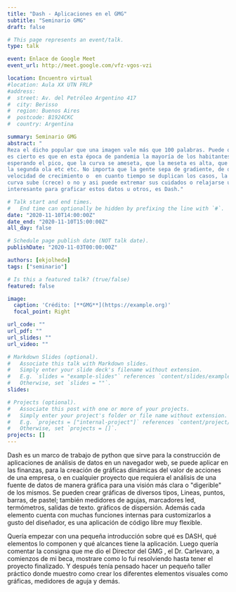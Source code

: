```yaml
---
title: "Dash - Aplicaciones en el GMG"
subtitle: "Seminario GMG"
draft: false

# This page represents an event/talk.
type: talk

event: Enlace de Google Meet
event_url: http://meet.google.com/vfz-vgos-vzi

location: Encuentro virtual
#location: Aula XX UTN FRLP
#address:
#  street: Av. del Petróleo Argentino 417
#  city: Berisso
#  region: Buenos Aires
#  postcode: B1924CKC
#  country: Argentina

summary: Seminario GMG
abstract: "
Reza el dicho popular que una imagen vale más que 100 palabras. Puede o no ser cierto, lo que sí
es cierto es que en esta época de pandemia la mayoría de los habitantes del planeta ha estado
esperando el pico, que la curva se ameseta, que la meseta es alta, que el pico ya pasó, que viene
la segunda ola etc etc. No importa que la gente sepa de gradiente, de derivadas temporales, de
velocidad de crecimiento o  en cuanto tiempo se duplican los casos, la gente entiende cuando una
curva sube (crece) o no y asi puede extremar sus cuidados o relajarse un poco. Una herramienta muy
interesante para graficar estos datos u otros, es Dash."

# Talk start and end times.
#   End time can optionally be hidden by prefixing the line with `#`.
date: "2020-11-10T14:00:00Z"
date_end: "2020-11-10T15:00:00Z"
all_day: false

# Schedule page publish date (NOT talk date).
publishDate: "2020-11-03T00:00:00Z"

authors: [ekjolhede]
tags: ["seminario"]

# Is this a featured talk? (true/false)
featured: false

image:
  caption: 'Crédito: [**GMG**](https://example.org)'
  focal_point: Right

url_code: ""
url_pdf: ""
url_slides: ""
url_video: ""

# Markdown Slides (optional).
#   Associate this talk with Markdown slides.
#   Simply enter your slide deck's filename without extension.
#   E.g. `slides = "example-slides"` references `content/slides/example-slides.md`.
#   Otherwise, set `slides = ""`.
slides:

# Projects (optional).
#   Associate this post with one or more of your projects.
#   Simply enter your project's folder or file name without extension.
#   E.g. `projects = ["internal-project"]` references `content/project/deep-learning/index.md`.
#   Otherwise, set `projects = []`.
projects: []
---
```


Dash es un marco de trabajo de python que sirve para la construcción de aplicaciones de análisis de
datos en un navegador web, se puede aplicar en las finanzas, para la creación de gráficas dinámicas
del valor de acciones de una empresa, o en cualquier proyecto que requiera el análisis de una fuente
de datos de manera gráfica para una visión más clara o "digerible" de los mismos. Se pueden crear
gráficas de diversos tipos, Lineas, puntos, barras, de pastel; también medidores de agujas,
marcadores led, termómetros, salidas de texto. gráficos de dispersión. Además cada elemento cuenta
con muchas funciones internas para customizarlos a gusto del diseñador, es una aplicación de código
libre muy flexible.<br>

Quería empezar con una pequeña introducción sobre qué es DASH, qué elementos lo componen y qué
alcances tiene la aplicación. Luego quería comentar la consigna que me dio el Director del GMG , el
Dr. Carlevaro,  a comienzos de mi beca, mostrare como lo fui resolviendo hasta tener el proyecto
finalizado. Y después tenía pensado hacer un pequeño taller práctico donde muestro como crear los
diferentes elementos visuales como gráficas, medidores de aguja y demás.
